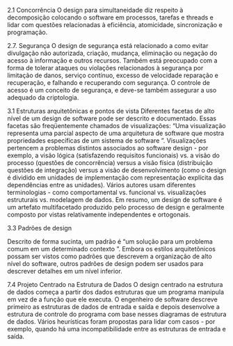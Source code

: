 2.1 Concorrência
O design para simultaneidade diz respeito à decomposição colocando o software em processos, tarefas e threads e lidar com questões relacionadas à eficiência, atomicidade, sincronização e programação.

2.7. Segurança
O design de segurança está relacionado a como evitar divulgação não autorizada, criação, mudança, eliminação ou negação do acesso à informação e outros recursos. Também está preocupado com a forma de tolerar ataques ou violações relacionados à segurança por limitação de danos, serviço contínuo, excesso de velocidade reparação e recuperação, e falhando e recuperando com segurança. O controle de acesso é um conceito de segurança, e deve-se também assegurar a uso adequado da criptologia.

3.1 Estruturas arquitetônicas e pontos de vista Diferentes facetas de alto nível de um design de software pode ser descrito e documentado. Essas facetas são freqüentemente chamados de visualizações: “Uma visualização representa uma parcial aspecto de uma arquitetura de software que mostra propriedades específicas de um sistema de software ”. Visualizações pertencem a problemas distintos associados ao software design - por exemplo, a visão lógica (satisfazendo requisitos funcionais) vs. a visão do processo (questões de concorrência) versus a visão física (distribuição questões de integração) versus a visão de desenvolvimento (como o design é dividido em unidades de implementação com representação explícita das dependências entre as unidades). Vários autores usam diferentes terminologias - como comportamental vs. funcional vs. visualizações estruturais vs. modelagem de dados. Em resumo, um design de software é um artefato multifacetado produzido pelo processo de design e geralmente composto por vistas relativamente independentes e ortogonais.

3.3 Padrões de design

Descrito de forma sucinta, um padrão é “um solução para um problema comum em um determinado contexto ”. Embora os estilos arquitetônicos possam ser vistos como padrões que descrevem a organização de alto nível do software, outros padrões de design podem ser usados para descrever detalhes em um nível inferior.

7.4 Projeto Centrado na Estrutura de Dados
O design centrado na estrutura de dados começa a partir dos dados estruturas que um programa manipula em vez de a função que ele executa. O engenheiro de software descreve primeiro as estruturas de dados de entrada e saída e depois desenvolve a estrutura de controle do programa com base nesses diagramas de estrutura de dados. Vários heurísticas foram propostas para lidar com casos - por exemplo, quando há uma incompatibilidade entre as estruturas de entrada e saída.
